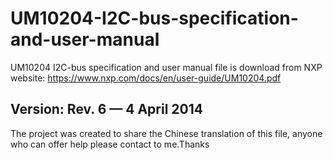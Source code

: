 # UM10204-I2C-bus-specification-and-user-manual
UM10204 I2C-bus specification and user manual file is download from NXP website: https://www.nxp.com/docs/en/user-guide/UM10204.pdf
## Version: Rev. 6 — 4 April 2014
The project was created to share the Chinese translation of this file, anyone who can offer help please contact to me.Thanks
